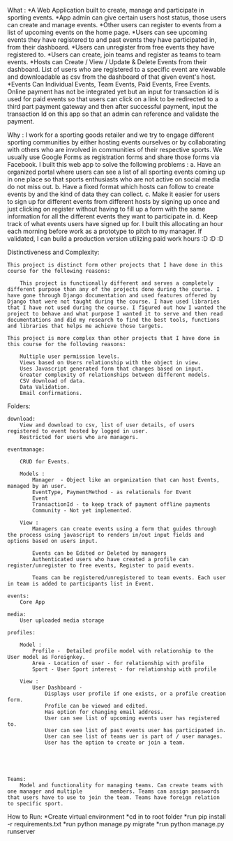 What :
    *A Web Application built to create, manage and participate in sporting events.
    *App admin can give certain users host status, those users can create and manage events.
    *Other users can register to events from a list of upcoming events on the home page.
    *Users can see upcoming events they have registered to and past events they have participated in, from      their dashboard.
    *Users can unregister from free events they have registered to. 
    *Users can create, join teams and register as teams to team events.
    *Hosts can Create / View / Update & Delete Events from their dashboard. List of users who are registered to a specific event are viewable and downloadable as csv from the dashboard of that given event's host.
    *Events Can Individual Events, Team Events, Paid Events, Free Events. Online payment has not be integrated yet but an input for transaction id is used for paid events so that users can click on a link to be redirected to a third part payment gateway and then after successful payment, input the transaction Id on this app so that an admin can reference and validate the payment.
    

Why :
    I work for a sporting goods retailer and we try to engage different sporting communities by either hosting events ourselves or by collaborating with others who are involved in communities of their respective sports. We usually use Google Forms as registration forms and share those forms via Facebook. I built this web app to solve the following problems :
        a. Have an organized portal where users can see a list of all sporting events coming up in one place so that sports enthusiasts who are not active on social media do not miss out.
        b. Have a fixed format which hosts can follow to create events by and the kind of data they can collect.
        c. Make it easier for users to sign up for different events from different hosts by signing up once and just clicking on register without having to fill up a form with the same information for all the different events they want to participate in.
        d. Keep track of what events users have signed up for.
    I built this allocating an hour each morning before work as a prototype to pitch to my manager. If validated, I can build a production version utilizing paid work hours :D :D :D 

Distinctiveness and Complexity:
    
    This project is distinct form other projects that I have done in this course for the following reasons:

        This project is functionally different and serves a completely different purpose than any of the projects done during the course. I have gone through Django documentation and used features offered by Django that were not taught during the course. I have used libraries that I have not used during the course. I figured out how I wanted the project to behave and what purpose I wanted it to serve and then read documentations and did my research to find the best tools, functions and libraries that helps me achieve those targets.

    This project is more complex than other projects that I have done in this course for the following reasons:
        
        Multiple user permission levels.
        Views based on Users relationship with the object in view.
        Uses Javascript generated form that changes based on input.
        Greater complexity of relationships between different models.
        CSV download of data.
        Data Validation.
        Email confirmations.

Folders:

    download:
        View and download to csv, list of user details, of users registered to event hosted by logged in user.
        Restricted for users who are managers.

    eventmanage:
        
        CRUD for Events.

        Models : 
            Manager  - Object like an organization that can host Events, managed by an user. 
            EventType, PaymentMethod - as relationals for Event
            Event
            TransactionId - to keep track of payment offline payments
            Community - Not yet implemented.
        
        View : 
            Managers can create events using a form that guides through the process using javascript to renders in/out input fields and options based on users input.

            Events can be Edited or Deleted by managers
            Authenticated users who have created a profile can register/unregister to free events, Register to paid events.

            Teams can be registered/unregistered to team events. Each user in team is added to participants list in Event.

    events:
        Core App

    media:
        User uploaded media storage
    
    profiles:

        Model : 
            Profile -  Detailed profile model with relationship to the User model as Foreignkey. 
            Area - Location of user - for relationship with profile
            Sport - User Sport interest - for relationship with profile

        View : 
            User Dashboard -  
                Displays user profile if one exists, or a profile creation form. 
                Profile can be viewed and edited.
                Has option for changing email address.
                User can see list of upcoming events user has registered to.
                User can see list of past events user has participated in.
                User can see list of teams uer is part of / user manages.
                User has the option to create or join a team.

            
                
        

    Teams: 
        Model and functionality for managing teams. Can create teams with one manager and multiple         members. Teams can assign passwords that users have to use to join the team. Teams have foreign relation to specific sport.
    

How to Run:
    *Create virtual environment
    *cd in to root folder
    *run pip install -r requirements.txt
    *run python manage.py migrate
    *run python manage.py runserver

